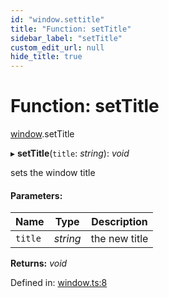 ```yaml
---
id: "window.settitle"
title: "Function: setTitle"
sidebar_label: "setTitle"
custom_edit_url: null
hide_title: true
---
```


# Function: setTitle

[window](../modules/window.md).setTitle

▸ **setTitle**(`title`: *string*): *void*

sets the window title

#### Parameters:

Name | Type | Description |
------ | ------ | ------ |
`title` | *string* | the new title    |

**Returns:** *void*

Defined in: [window.ts:8](https://github.com/tauri-apps/tauri/blob/237b49b/cli/tauri.js/api-src/window.ts#L8)
